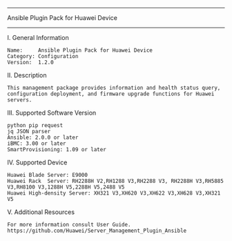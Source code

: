 ****************************************************************************
Ansible Plugin Pack for Huawei Device
****************************************************************************

I. General Information

    Name:     Ansible Plugin Pack for Huawei Device
    Category: Configuration
    Version:  1.2.0


II. Description

    This management package provides information and health status query, configuration deployment, and firmware upgrade functions for Huawei servers. 
	
	
III. Supported Software Version

	python pip request
	jq JSON parser
	Ansible: 2.0.0 or later
	iBMC: 3.00 or later
	SmartProvisioning: 1.09 or later	
	
	
IV. Supported Device

	Huawei Blade Server: E9000
	Huawei Rack  Server: RH2288H V2,RH1288 V3,RH2288 V3, RH2288H V3,RH5885 V3,RH8100 V3,1288H V5,2288H V5,2488 V5
	Huawei High-density Server: XH321 V3,XH620 V3,XH622 V3,XH628 V3,XH321 V5
	
V. Additional Resources

    For more information consult User Guide. https://github.com/Huawei/Server_Management_Plugin_Ansible

